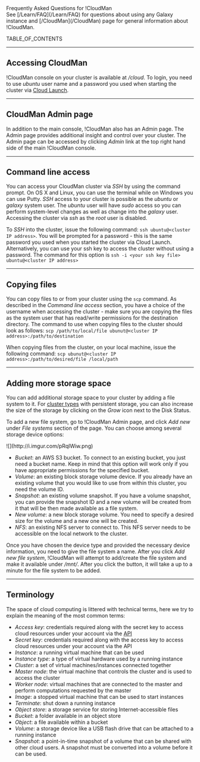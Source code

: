 <div class="title">Frequently Asked Questions for !CloudMan</div>
See [/Learn/FAQ](/Learn/FAQ) for questions about using any Galaxy instance and [/CloudMan](/CloudMan) page for general information about !CloudMan.  

TABLE_OF_CONTENTS

----

## Accessing CloudMan
!CloudMan console on your cluster is available at *<cluster IP address>/cloud*. To login, you need to use *ubuntu* user name and a password you used when starting the cluster via [Cloud Launch](https://launch.usegalaxy.org/launch).

----

## CloudMan Admin page
In addition to the main console, !CloudMan also has an Admin page. The Admin page provides additional insight and control over your cluster. The Admin page can be accessed by clicking *Admin* link at the top right hand side of the main !CloudMan console.

----

## Command line access
You can access your CloudMan cluster via *SSH* by using the command prompt. On OS X and Linux, you can use the terminal while on Windows you can use Putty. *SSH* access to your cluster is possible as the *ubuntu* or *galaxy* system user. The *ubuntu* user will have *sudo* access so you can perform system-level changes as well as change into the *galaxy* user. Accessing the cluster via *ssh* as the *root* user is disabled.

To *SSH* into the cluster, issue the following command: `ssh ubuntu@<cluster IP address>`. You will be prompted for a password - this is the same password you used when you started the cluster via Cloud Launch. Alternatively, you can use your ssh key to access the cluster without using a password. The command for this option is `ssh -i <your ssh key file> ubuntu@<cluster IP address>`

----

## Copying files
You can copy files to or from your cluster using the `scp` command. As described in the *Command line access* section, you have a choice of the username when accessing the cluster - make sure you are copying the files as the system user that has read/write permissions for the destination directory. The command to use when copying files to the cluster should look as follows: `scp /path/to/local/file ubunut@<cluster IP address>:/path/to/destination`

When copying files from the cluster, on your local machine, issue the following command: `scp ubunut@<cluster IP address>:/path/to/desired/file /local/path`

----

## Adding more storage space
You can add additional storage space to your cluster by adding a file system to it. For [cluster types](/CloudMan/ClusterTypes) with persistent storage, you can also increase the size of the storage by clicking on the *Grow* icon next to the Disk Status. 

To add a new file system, go to !CloudMan Admin page, and click *Add new* under *File systems* section of the page. You can choose among several storage device options:

<div class='center'>
![](http://i.imgur.com/pRqlWiw.png)
</div>

* *Bucket*: an AWS S3 bucket. To connect to an existing bucket, you just need a bucket name. Keep in mind that this option will work only if you have appropriate permissions for the specified bucket.
* *Volume*: an existing block storage volume device. If you already have an existing volume that you would like to use from within this cluster, you need the volume ID.
* *Snapshot*: an existing volume snapshot. If you have a volume snapshot, you can provide the snapshot ID and a new volume will be created from it that will be then made available as a file system.
* *New volume*: a new block storage volume. You need to specify a desired size for the volume and a new one will be created.
* *NFS*: an existing NFS server to connect to. This NFS server needs to be accessible on the local network to the cluster.

Once you have chosen the device type and provided the necessary device information, you need to give the file system a name. After you click *Add new file system*, !CloudMan will attempt to add/create the file system and make it available under */mnt/<file system name>*. After you click the button, it will take a up to a minute for the file system to be added. 

----

## Terminology
The space of cloud computing is littered with technical terms, here we try to explain the meaning of the most common terms:
* *Access key*: credentials required along with the secret key to access cloud resources under your account via the [API](https://en.wikipedia.org/wiki/Application_programming_interface)
* *Secret key*: credentials required along with the access key to access cloud resources under your account via the API
* *Instance*: a running virtual machine that can be used
* *Instance type*: a type of virtual hardware used by a running instance
* *Cluster*: a set of virtual machines/instances connected together
* *Master node*: the virtual machine that controls the cluster and is used to access the cluster
* *Worker node*: virtual machines that are connected to the master and perform computations requested by the master
* *Image*: a stopped virtual machine that can be used to start instances
* *Terminate*: shut down a running instance
* *Object store*: a storage service for storing Internet-accessible files
* *Bucket*: a folder available in an object store
* *Object*: a file available within a bucket
* *Volume*: a storage device like a USB flash drive that can be attached to a running instance
* *Snapshot*: a point-in-time snapshot of a volume that can be shared with other cloud users. A snapshot must be converted into a volume before it can be used.
